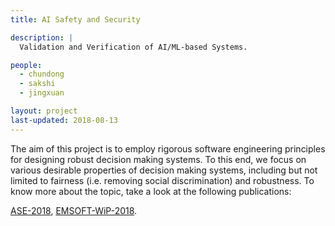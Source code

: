 ```yaml
---
title: AI Safety and Security 

description: |
  Validation and Verification of AI/ML-based Systems.

people:
  - chundong
  - sakshi
  - jingxuan

layout: project
last-updated: 2018-08-13
---
```

<p style="text-align:justify">

The aim of this project is to employ rigorous software 
engineering principles for designing robust decision 
making systems. To this end, we focus on various desirable 
properties of decision making systems, including but not 
limited to fairness (i.e. removing social discrimination) 
and robustness. To know more about the topic, take a look 
at the following publications: 

<a href="https://sudiptac.bitbucket.io/papers/aequitas.pdf">ASE-2018</a>, 
<a href="https://sudiptac.bitbucket.io/papers/raids.pdf">EMSOFT-WiP-2018</a>. 

</p>
